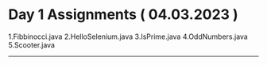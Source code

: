# Day 1 Assignments ( 04.03.2023 )

1.Fibbinocci.java
2.HelloSelenium.java
3.IsPrime.java
4.OddNumbers.java
5.Scooter.java

---------------------------------------------
